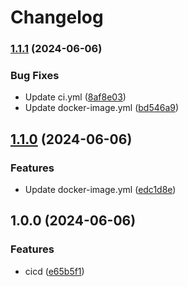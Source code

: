 # Changelog

### [1.1.1](https://github.com/karlosarr/nodejs-web/compare/v1.1.0...v1.1.1) (2024-06-06)


### Bug Fixes

* Update ci.yml ([8af8e03](https://github.com/karlosarr/nodejs-web/commit/8af8e03c94a120d8fb3fe9b822155d970d39e9c2))
* Update docker-image.yml ([bd546a9](https://github.com/karlosarr/nodejs-web/commit/bd546a921a13248a8504b895165aaa1b8f5fef41))

## [1.1.0](https://github.com/karlosarr/nodejs-web/compare/v1.0.0...v1.1.0) (2024-06-06)


### Features

* Update docker-image.yml ([edc1d8e](https://github.com/karlosarr/nodejs-web/commit/edc1d8e6110cf975da13fab36116bb12710d818f))

## 1.0.0 (2024-06-06)


### Features

* cicd ([e65b5f1](https://github.com/karlosarr/nodejs-web/commit/e65b5f1e56a22e613274ce6e0c25a3b77acf2e1b))
